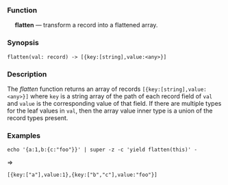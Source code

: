 ### Function

&emsp; **flatten** &mdash; transform a record into a flattened array.

### Synopsis

```
flatten(val: record) -> [{key:[string],value:<any>}]
```

### Description
The _flatten_ function returns an array of records `[{key:[string],value:<any>}]`
where `key` is a string array of the path of each record field of `val` and
`value` is the corresponding value of that field.
If there are multiple types for the leaf values in `val`, then the array value
inner type is a union of the record types present.

### Examples

```mdtest-command
echo '{a:1,b:{c:"foo"}}' | super -z -c 'yield flatten(this)' -
```
=>
```mdtest-output
[{key:["a"],value:1},{key:["b","c"],value:"foo"}]
```
